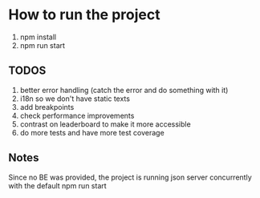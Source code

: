 # How to run the project

1. npm install
2. npm run start

## TODOS

1. better error handling (catch the error and do something with it)
2. i18n so we don't have static texts
3. add breakpoints
4. check performance improvements
5. contrast on leaderboard to make it more accessible
6. do more tests and have more test coverage

## Notes

Since no BE was provided, the project is running json server concurrently with the default npm run start
